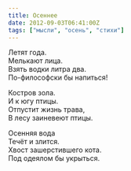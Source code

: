 ```yaml
---
title: Осеннее
date: 2012-09-03T06:41:00Z
tags: ["мысли", "осень", "стихи"]
---
```


Летят года.  
Мелькают лица.  
Взять водки литра два.  
По-философски бы напиться!  

Костров зола.  
И к югу птицы.  
Отпустит жизнь трава,  
В лесу заиневеют птицы.  

Осенняя вода  
Течёт и злится.  
Хвост зашерстившего кота.  
Под одеялом бы укрыться.  
